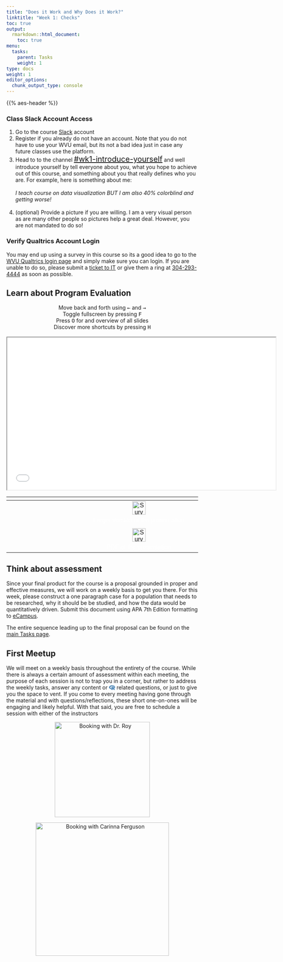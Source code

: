 ```yaml
---
title: "Does it Work and Why Does it Work?"
linktitle: "Week 1: Checks"
toc: true
output:
  rmarkdown::html_document:
    toc: true
menu:
  tasks:
    parent: Tasks
    weight: 1
type: docs
weight: 1
editor_options: 
  chunk_output_type: console
---
```


<script src="/rmarkdown-libs/kePrint/kePrint.js"></script>

<link href="/rmarkdown-libs/lightable/lightable.css" rel="stylesheet" />

{{% aes-header %}}

### Class Slack Account Access

1.  Go to the course [Slack](https://edp611summer2022.slack.com) account
2.  Register if you already do not have an account. Note that you do not have to use your WVU email, but its not a bad idea just in case any future classes use the platform.
3.  Head to to the channel <span style="font-size:20px">[#wk1-introduce-yourself](https://edp611summer2022.slack.com/archives/C03FC1NUW0N)</span> and well introduce yourself by tell everyone about you, what you hope to achieve out of this course, and something about you that really defines who you are. For example, here is something about me:<br><br>
    *I teach course on data visualization BUT I am also 40% colorblind and getting worse!* <br><br>
4.  (optional) Provide a picture if you are willing. I am a very visual person as are many other people so pictures help a great deal. However, you are not mandated to do so!
    <br>

### Verify Qualtrics Account Login

You may end up using a survey in this course so its a good idea to go to the [WVU Qualtrics login page](https://wvu.qualtrics.com) and simply make sure you can login. If you are unable to do so, please submit a [ticket to IT](https://wvu.atlassian.net/servicedesk/customer/portals) or give them a ring at <a href="tel:3042934444">304-293-4444</a> as soon as possible.
<br>

## Learn about Program Evaluation

<center>
<div class="wrapper">
    <div class="icon leftright">
      <div class="tooltip"><span style=width:200px;>Move back and forth using <kbd>←</kbd> and <kbd>→</kbd></span></div>
      <span><i class="fas fa-map-signs"></i></span></div>
    <div class="icon info">
      <div class="tooltip"><span style=width:200px;>Toggle fullscreen by pressing <kbd>F</kbd></span></div>
      <span><i class="fas fa-expand-alt"></i></span>
    </div><div class="icon github">
      <div class="tooltip"><span style=width:200px;>Press <kbd>O</kbd> for and overview of all slides</span></div>
      <span><i class="far fa-images"></i></span>
    </div><div class="icon youtube">
      <div class="tooltip"><span style=width:200px;>Discover more shortcuts by pressing <kbd>H</kbd></span></div>
      <span><i class="fas fa-info-circle"></i></span>
    </div>
</div>
</center>
<br>
<center>

<div class="holder">

<div class="bigcol">

<iframe src="/slides/Criterial%20and%20Interpretive%20Evaluation/Criterial-and-Interpretive-Eval.html" width="140%" height="400px" data-external="1">
</iframe>

</div>

<div class="smallcol">

<table class=" lightable-paper" style="font-family: &quot;Arial Narrow&quot;, arial, helvetica, sans-serif; width: auto !important; margin-left: auto; margin-right: auto;">
<thead>
<tr>
<th style="text-align:center;">
</th>
</tr>
</thead>
<tbody>
<tr>
<td style="text-align:center;width: 25em; padding-left: 200px;color: #ffffff !important;background-color: transparent !important;vertical-align: middle !important;">
<a href="/slides/Criterial%20and%20Interpretive%20Evaluation/Criterial-and-Interpretive-Eval.html"><img src="/logos/web-ico.png" alt="Survey Design Page" width="35"></a>
</td>
</tr>
<tr>
<td style="text-align:center;width: 25em; padding-left: 200px;color: #ffffff !important;background-color: transparent !important;vertical-align: middle !important;">
Larger version of the presentation
</td>
</tr>
<tr>
<td style="text-align:center;width: 25em; padding-left: 200px;color: #ffffff !important;background-color: transparent !important;vertical-align: middle !important;">
</td>
</tr>
<tr>
<td style="text-align:center;width: 25em; padding-left: 200px;color: #ffffff !important;background-color: transparent !important;vertical-align: middle !important;">
<a href="/slides/Criterial%20and%20Interpretive%20Evaluation/Criterial-and-Interpretive-Eval.pdf"><img src="/logos/pdf-ico.png" alt="Survey Design PDF" width="35"></a>
</td>
</tr>
<tr>
<td style="text-align:center;width: 25em; padding-left: 200px;color: #ffffff !important;background-color: transparent !important;vertical-align: middle !important;">
PDF of the presentation
</td>
</tr>
</tbody>
</table>

</div>

</div>

<div class="clear">

</div>

</center>

## Think about assessment

Since your final product for the course is a proposal grounded in proper and effective measures, we will work on a weekly basis to get you there. For this week, please construct a one paragraph case for a population that needs to be researched, why it should be be studied, and how the data would be quantitatively driven. Submit this document using APA 7th Edition formatting to [eCampus](%22https://ecampus.wvu.edu/%22).

The entire sequence leading up to the final proposal can be found on the [main Tasks page](/tasks/#final-proposal).

## First Meetup

We will meet on a weekly basis throughout the entirety of the course. While there is always a certain amount of assessment within each meeting, the purpose of each session is not to trap you in a corner, but rather to address the weekly tasks, answer any content or [<svg aria-hidden="true" role="img" viewBox="0 0 581 512" style="height:1em;width:1.13em;vertical-align:-0.125em;margin-left:auto;margin-right:auto;font-size:inherit;fill:steelblue;overflow:visible;position:relative;"><path d="M581 226.6C581 119.1 450.9 32 290.5 32S0 119.1 0 226.6C0 322.4 103.3 402 239.4 418.1V480h99.1v-61.5c24.3-2.7 47.6-7.4 69.4-13.9L448 480h112l-67.4-113.7c54.5-35.4 88.4-84.9 88.4-139.7zm-466.8 14.5c0-73.5 98.9-133 220.8-133s211.9 40.7 211.9 133c0 50.1-26.5 85-70.3 106.4-2.4-1.6-4.7-2.9-6.4-3.7-10.2-5.2-27.8-10.5-27.8-10.5s86.6-6.4 86.6-92.7-90.6-87.9-90.6-87.9h-199V361c-74.1-21.5-125.2-67.1-125.2-119.9zm225.1 38.3v-55.6c57.8 0 87.8-6.8 87.8 27.3 0 36.5-38.2 28.3-87.8 28.3zm-.9 72.5H365c10.8 0 18.9 11.7 24 19.2-16.1 1.9-33 2.8-50.6 2.9v-22.1z"/></svg>](https://cran.r-project.org/) related questions, or just to give you the space to vent. If you come to every meeting having gone through the material and with questions/reflections, these short one-on-ones will be engaging and likely helpful. With that said, you are free to schedule a session with either of the instructors

<center>

<div class="holder">

<div class="bigcol">

<a href='https://calendly.com/nopiecharts/short15' target="_blank"><img src='/logos/calendar-dr-roy.png' alt='Booking with Dr. Roy' width='250'></a>

</div>

<div class="bigcol">

<a href='https://calendly.com/carinna-ferguson/611' target="_blank"><img src='/logos/calendar-cari.png' alt='Booking with Carinna Ferguson' width='350'></a>

</div>

</div>

<div class="clear">

</div>

</center>

